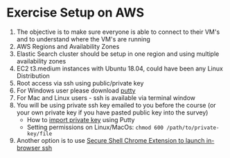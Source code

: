 # Exercise Setup on AWS

1. The objective is to make sure everyone is able to connect to their VM's and to understand where the VM's are running 
2. AWS Regions and Availability Zones
3. Elastic Search cluster should be setup in one region and using multiple availability zones
4. EC2 t3.medium instances with Ubuntu 18.04, could have been any Linux Distribution
5. Root access via ssh using public/private key
6. For Windows user please download [putty](http://www.chiark.greenend.org.uk/~sgtatham/putty/download.html)
7. For Mac and Linux users - ssh is available via terminal window
8. You will be using private ssh key emailed to you before the course \(or your own private key if you have pasted public key into the survey\)
   * How to [import private key](https://www.electrictoolbox.com/putty-rsa-dsa-keys) using Putty
   * Setting permissions on Linux/MacOs: `chmod 600 /path/to/private-key/file`
9. Another option is to use [Secure Shell Chrome Extension to launch in-browser ssh](https://chrome.google.com/webstore/detail/secure-shell/pnhechapfaindjhompbnflcldabbghjo?utm_source=chrome-ntp-icon)



